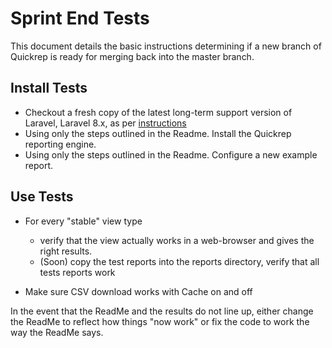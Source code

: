 # Sprint End Tests

This document details the basic instructions determining if a new branch of Quickrep is ready for merging back into the
master branch. 

## Install Tests
* Checkout a fresh copy of the latest long-term support version of Laravel, Laravel 8.x, as per [instructions](https://laravel.com/docs/8.x/installation)
* Using only the steps outlined in the Readme. Install the Quickrep reporting engine. 
* Using only the steps outlined in the Readme. Configure a new example report. 

## Use Tests
* For every "stable" view type
  * verify that the view actually works in a web-browser and gives the right results.
  * (Soon) copy the test reports into the reports directory, verify that all tests reports work
  
* Make sure CSV download works with Cache on and off
  
In the event that the ReadMe and the results do not line up, either change the ReadMe to reflect how things "now work" or
fix the code to work the way the ReadMe says. 


